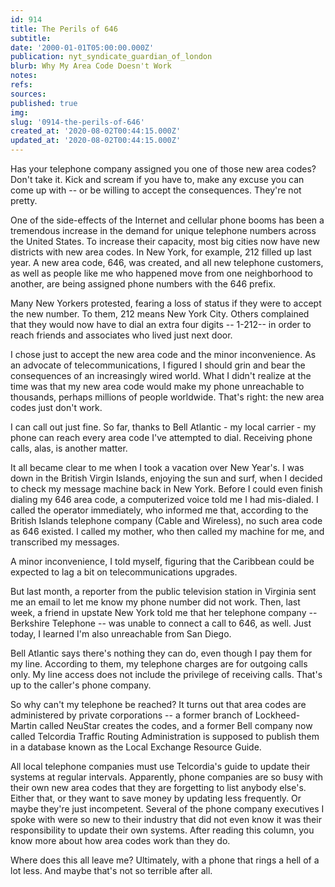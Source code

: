 ```yaml
---
id: 914
title: The Perils of 646
subtitle: 
date: '2000-01-01T05:00:00.000Z'
publication: nyt_syndicate_guardian_of_london
blurb: Why My Area Code Doesn't Work
notes: 
refs: 
sources: 
published: true
img: 
slug: '0914-the-perils-of-646'
created_at: '2020-08-02T00:44:15.000Z'
updated_at: '2020-08-02T00:44:15.000Z'
---
```

Has your telephone company assigned you one of those new area codes? Don't take it. Kick and scream if you have to, make any excuse you can come up with -- or be willing to accept the consequences. They're not pretty.

One of the side-effects of the Internet and cellular phone booms has been a tremendous increase in the demand for unique telephone numbers across the United States. To increase their capacity, most big cities now have new districts with new area codes. In New York, for example, 212 filled up last year. A new area code, 646, was created, and all new telephone customers, as well as people like me who happened move from one neighborhood to another, are being assigned phone numbers with the 646 prefix.

Many New Yorkers protested, fearing a loss of status if they were to accept the new number. To them, 212 means New York City. Others complained that they would now have to dial an extra four digits -- 1-212-- in order to reach friends and associates who lived just next door.

I chose just to accept the new area code and the minor inconvenience. As an advocate of telecommunications, I figured I should grin and bear the consequences of an increasingly wired world. What I didn't realize at the time was that my new area code would make my phone unreachable to thousands, perhaps millions of people worldwide. That's right: the new area codes just don't work.

I can call out just fine. So far, thanks to Bell Atlantic - my local carrier - my phone can reach every area code I've attempted to dial. Receiving phone calls, alas, is another matter.

It all became clear to me when I took a vacation over New Year's. I was down in the British Virgin Islands, enjoying the sun and surf, when I decided to check my message machine back in New York. Before I could even finish dialing my 646 area code, a computerized voice told me I had mis-dialed. I called the operator immediately, who informed me that, according to the British Islands telephone company (Cable and Wireless), no such area code as 646 existed. I called my mother, who then called my machine for me, and transcribed my messages.

A minor inconvenience, I told myself, figuring that the Caribbean could be expected to lag a bit on telecommunications upgrades.

But last month, a reporter from the public television station in Virginia sent me an email to let me know my phone number did not work. Then, last week, a friend in upstate New York told me that her telephone company -- Berkshire Telephone -- was unable to connect a call to 646, as well. Just today, I learned I'm also unreachable from San Diego.

Bell Atlantic says there's nothing they can do, even though I pay them for my line. According to them, my telephone charges are for outgoing calls only. My line access does not include the privilege of receiving calls. That's up to the caller's phone company.

So why can't my telephone be reached? It turns out that area codes are administered by private corporations -- a former branch of Lockheed-Martin called NeuStar creates the codes, and a former Bell company now called Telcordia Traffic Routing Administration is supposed to publish them in a database known as the Local Exchange Resource Guide.

All local telephone companies must use Telcordia's guide to update their systems at regular intervals. Apparently, phone companies are so busy with their own new area codes that they are forgetting to list anybody else's. Either that, or they want to save money by updating less frequently. Or maybe they're just incompetent. Several of the phone company executives I spoke with were so new to their industry that did not even know it was their responsibility to update their own systems. After reading this column, you know more about how area codes work than they do.

Where does this all leave me? Ultimately, with a phone that rings a hell of a lot less. And maybe that's not so terrible after all.
